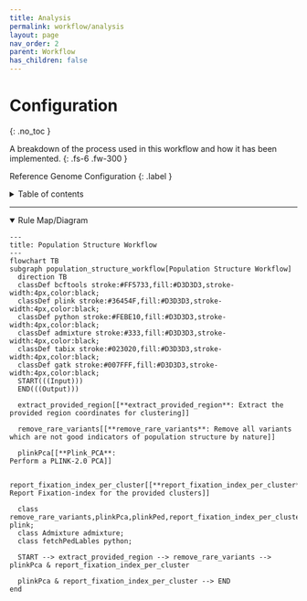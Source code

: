 ```yaml
---
title: Analysis
permalink: workflow/analysis
layout: page
nav_order: 2
parent: Workflow
has_children: false
---
```


# Configuration
{: .no_toc }

A breakdown of the process used in this workflow and how it has been implemented.
{: .fs-6 .fw-300 }

Reference Genome Configuration
{: .label }



<details markdown="block">
  <summary>
    Table of contents
  </summary>
  {: .text-delta }
1. TOC
{:toc}
</details>

---

<details open markdown="block">
  <summary>Rule Map/Diagram</summary>


  ```mermaid
---
title: Population Structure Workflow
---
flowchart TB
  subgraph population_structure_workflow[Population Structure Workflow]
    direction TB
    classDef bcftools stroke:#FF5733,fill:#D3D3D3,stroke-width:4px,color:black;
    classDef plink stroke:#36454F,fill:#D3D3D3,stroke-width:4px,color:black;
    classDef python stroke:#FEBE10,fill:#D3D3D3,stroke-width:4px,color:black;
    classDef admixture stroke:#333,fill:#D3D3D3,stroke-width:4px,color:black;
    classDef tabix stroke:#023020,fill:#D3D3D3,stroke-width:4px,color:black;
    classDef gatk stroke:#007FFF,fill:#D3D3D3,stroke-width:4px,color:black;
    START(((Input)))
    END(((Output)))

    extract_provided_region[[**extract_provided_region**: Extract the provided region coordinates for clustering]]

    remove_rare_variants[[**remove_rare_variants**: Remove all variants which are not good indicators of population structure by nature]]

    plinkPca[[**Plink_PCA**:
  Perform a PLINK-2.0 PCA]]
    
    report_fixation_index_per_cluster[[**report_fixation_index_per_cluster**: Report Fixation-index for the provided clusters]]

    class remove_rare_variants,plinkPca,plinkPed,report_fixation_index_per_cluster,extract_provided_region plink;
    class Admixture admixture;
    class fetchPedLables python;

    START --> extract_provided_region --> remove_rare_variants --> plinkPca & report_fixation_index_per_cluster

    plinkPca & report_fixation_index_per_cluster --> END
  end
  ```


</details>